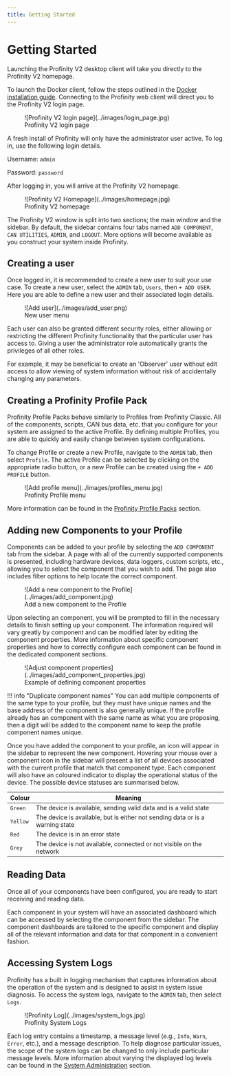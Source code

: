 ```yaml
---
title: Getting Started
---
```


# Getting Started

Launching the Profinity V2 desktop client will take you directly to the Profinity V2 homepage. 

To launch the Docker client, follow the steps outlined in the [Docker installation guide](Installation.md#starting-and-stopping-profinity). Connecting to the Profinity web client will direct you to the Profinity V2 login page. 

<figure markdown>
![Profinity V2 login page](../images/login_page.jpg)
<figcaption>Profinity V2 login page</figcaption>
</figure>

A fresh install of Profinity will only have the administrator user active. To log in, use the following login details.

Username: `admin`

Password: `password`

After logging in, you will arrive at the Profinity V2 homepage.

<figure markdown>
![Profinity V2 Homepage](../images/homepage.jpg)
<figcaption>Profinity V2 homepage</figcaption>
</figure>

The Profinity V2 window is split into two sections; the main window and the sidebar. By default, the sidebar contains four tabs named `ADD COMPONENT`, `CAN UTILITIES`, `ADMIN`, and `LOGOUT`. More options will become available as you construct your system inside Profinity.

<!-- More here -->

## Creating a user

Once logged in, it is recommended to create a new user to suit your use case. To create a new user, select the `ADMIN` tab, `Users`, then `+ ADD USER`. Here you are able to define a new user and their associated login details.

<figure markdown>
![Add user](../images/add_user.png)
<figcaption>New user menu</figcaption>
</figure>

Each user can also be granted different security roles, either allowing or restricting the different Profinity functionality that the particular user has access to. Giving a user the administrator role automatically grants the privileges of all other roles.

For example, it may be beneficial to create an 'Observer' user without edit access to allow viewing of system information without risk of accidentally changing any parameters.

## Creating a Profinity Profile Pack

Profinity Profile Packs behave similarly to Profiles from Profinity Classic. All of the components, scripts, CAN bus data, etc. that you configure for your system are assigned to the active Profile. By defining multiple Profiles, you are able to quickly and easily change between system configurations.

To change Profile or create a new Profile, navigate to the `ADMIN` tab, then select `Profile`. The active Profile can be selected by clicking on the appropriate radio button, or a new Profile can be created using the `+ ADD PROFILE` button.

<figure markdown>
![Add profile menu](../images/profiles_menu.jpg)
<figcaption>Profinity Profile menu</figcaption>
</figure>

More information can be found in the [Profinity Profile Packs](Profiles.md) section.

## Adding new Components to your Profile

Components can be added to your profile by selecting the `ADD COMPONENT` tab from the sidebar. A page with all of the currently supported components is presented, including hardware devices, data loggers, custom scripts, etc., allowing you to select the component that you wish to add. The page also includes filter options to help locate the correct component.

<figure markdown>
![Add a new component to the Profile](../images/add_component.jpg)
<figcaption>Add a new component to the Profile</figcaption>
</figure>

Upon selecting an component, you will be prompted to fill in the necessary details to finish setting up your component. The information required will vary greatly by component and can be modified later by editing the component properties. More information about specific component properties and how to correctly configure each component can be found in the dedicated component sections.

<figure markdown>
![Adjust component properties](../images/add_component_properties.jpg)
<figcaption>Example of defining component properties</figcaption>
</figure>

!!! info "Duplicate component names"
    You can add multiple components of the same type to your profile, but they must have unique names and the base address of the component is also generally unique. If the profile already has an component with the same name as what you are proposing, then a digit will be added to the component name to keep the profile component names unique.

Once you have added the component to your profile, an icon will appear in the sidebar to represent the new component. Hovering your mouse over a component icon in the sidebar will present a list of all devices associated with the current profile that match that component type. Each component will also have an coloured indicator to display the operational status of the device. The possible device statuses are summarised below.   

| Colour   | Meaning                                                                       |
|----------|-------------------------------------------------------------------------------|
| `Green`  | The device is available, sending valid data and is a valid state              |
| `Yellow` | The device is available, but is either not sending data or is a warning state |
| `Red`    | The device is in an error state                                               |
| `Grey`   | The device is not available, connected or not visible on the network          |

## Reading Data

Once all of your components have been configured, you are ready to start receiving and reading data.

Each component in your system will have an associated dashboard which can be accessed by selecting the component from the sidebar. The component dashboards are tailored to the specific component and display all of the relevant information and data for that component in a convenient fashion.

<!-- More here, powering on system, different dashboards, etc. -->

## Accessing System Logs

Profinity has a built in logging mechanism that captures information about the operation of the system and is designed to assist in system issue diagnosis. To access the system logs, navigate to the `ADMIN` tab, then select `Logs`.

<figure markdown>
![Profinity Log](../images/system_logs.jpg)
<figcaption>Profinity System Logs</figcaption>
</figure>

Each log entry contains a timestamp, a message level (e.g., `Info`, `Warn`, `Error`, etc.), and a message description. To help diagnose particular issues, the scope of the system logs can be changed to only include particular message levels. More information about varying the displayed log levels can be found in the [System Administration](../System_Admin.md) section.